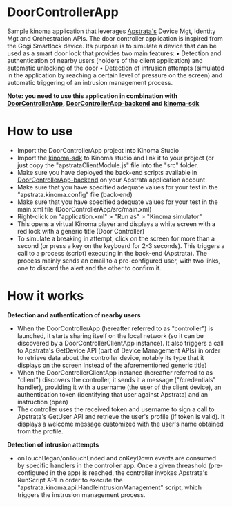 DoorControllerApp
=================

Sample kinoma application that leverages [Apstrata's](http://www.apstrata.com) Device Mgt, Identity Mgt and Orchestration APIs. The door controller application is inspired from the Gogi Smartlock device. Its purpose is to simulate a device that can be used as a smart door lock that provides two main features:
•	Detection and authentication of nearby users (holders of the client application) and automatic unlocking of the door
•	Detection of intrusion attempts (simulated in the application by reaching a certain level of pressure on the screen) and automatic triggering of an intrusion management process.

**Note: you need to use this application in combination with [DoorControllerApp](https://github.com/apstrata/DoorControllerApp), [DoorControllerApp-backend](https://github.com/apstrata/DoorControllerApp-backend) and [kinoma-sdk](https://github.com/apstrata/kinoma-sdk)**

How to use
==========

* Import the DoorControllerApp project into Kinoma Studio
* Import the [kinoma-sdk](https://github.com/apstrata/kinoma-sdk) to Kinoma studio and link it to your project (or just copy the "apstrataClientModule.js" file into the "src" folder.
* Make sure you have deployed the back-end scripts available in [DoorControllerApp-backend](https://github.com/apstrata/DoorControllerApp-backend) on your Apstrata application account
* Make sure that you have specified adequate values for your test in the "apstrata.kinoma.config" file (back-end)
* Make sure that you have specified adequate values for your test in the main.xml file (DoorControllerApp/src/main.xml)
* Right-click on "application.xml" > "Run as" > "Kinoma simulator"
* This opens a virtual Kinoma player and displays a white screen with a red lock with a generic title 
(Door Controller)
* To simulate a breaking in attempt, click on the screen for more than a second (or press a key on the keyboard for 2-3 seconds). This triggers a call to a process (script) executing in the back-end (Apstrata). The process mainly sends 
an email to a pre-configured user, with two links, one to discard the alert and the other to confirm it.

How it works
============

**Detection and authentication of nearby users**

* When the DoorControllerApp (hereafter referred to as "controller") is launched, it starts sharing itself on the 
local network (so it can be discovered by a DoorControllerClientApp instance). It also triggers a call to Apstrata's GetDevice API (part of Device Management APIs) in order to retrieve data about the controller device, notably its type
that it displays on the screen instead of the aforementioned generic title)
* When the DoorControllerClientApp instance (hereafter referred to as "client") discovers the controller, it sends
it a message ("/credentials" handler), providing it with a username (the user of the client device), an authentication
token (identifying that user against Apstrata) and an instruction (open)
* The controller uses the received token and username to sign a call to Apstrata's GetUser API and retrieve the user's
profile (if token is valid). It displays a welcome message customized with the user's name obtained from the profile.

**Detection of intrusion attempts**

* onTouchBegan/onTouchEnded and onKeyDown events are consumed by specific handlers in the controller app. Once a
given threashold (pre-configured in the app) is reached, the controller invokes Apstrata's RunScript API in order to 
execute the "apstrata.kinoma.api.HandleIntrusionManagement" script, which triggers the instrusion management process.
